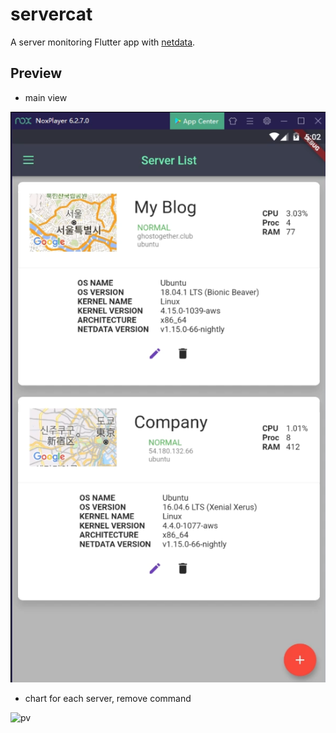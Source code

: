# servercat

A server monitoring Flutter app with [netdata](https://github.com/netdata/netdata).

## Preview

- main view

![main](main.PNG)

- chart for each server, remove command

![pv](pv.gif)
